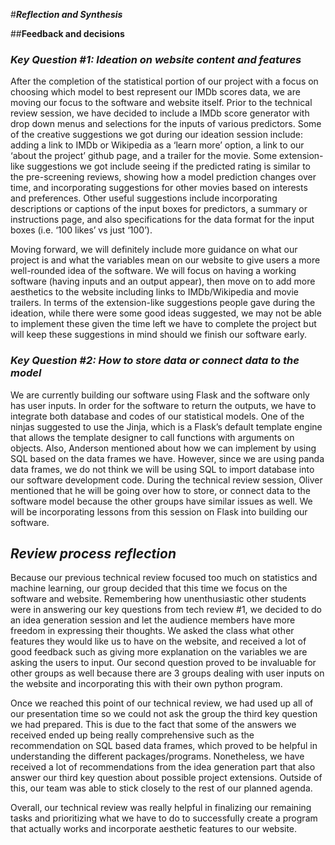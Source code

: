 #***Reflection and Synthesis***

##**Feedback and decisions**

### ***Key Question #1: Ideation on website content and features***
After the completion of the statistical portion of our project with a focus on choosing which model to best represent our IMDb scores data, we are moving our focus to the software and website itself. Prior to the technical review session, we have decided to include a IMDb score generator with drop down menus and selections for the inputs of various predictors. Some of the creative suggestions we got during our ideation session include: adding a link to IMDb or Wikipedia as a ‘learn more’ option, a link to our ‘about the project’ github page, and a trailer for the movie. Some extension-like suggestions we got include seeing if the predicted rating is similar to the pre-screening reviews, showing how a model prediction changes over time, and incorporating suggestions for other movies based on interests and preferences. Other useful suggestions include incorporating descriptions or captions of the input boxes for predictors, a summary or instructions page, and also specifications for the data format for the input boxes (i.e. ‘100 likes’ vs just ‘100’). 

Moving forward, we will definitely include more guidance on what our project is and what the variables mean on our website to give users a more well-rounded idea of the software. We will focus on having a working software (having inputs and an output appear), then move on to add more aesthetics to the website including links to IMDb/Wikipedia and movie trailers. In terms of the extension-like suggestions people gave during the ideation, while there were some good ideas suggested, we may not be able to implement these given the time left we have to complete the project but will keep these suggestions in mind should we finish our software early. 

### ***Key Question #2: How to store data or connect data to the model***
We are currently building our software using Flask and the software only has user inputs. In order for the software to return the outputs, we have to integrate both database and codes of our statistical models. One of the ninjas suggested to use the Jinja, which is a Flask’s default template engine that allows the template designer to call functions with arguments on objects. Also, Anderson mentioned about how we can implement by using SQL based on the data frames we have. However, since we are using panda data frames, we do not think we will be using SQL to import database into our software development code. During the technical review session, Oliver mentioned that he will be going over how to store, or connect data to the software model because the other groups have similar issues as well. We will be incorporating lessons from this session on Flask into building our software.


## ***Review process reflection***
Because our previous technical review focused too much on statistics and machine learning, our group decided that this time we focus on the software and website. Remembering how unenthusiastic other students were in answering our key questions from tech review #1, we decided to do an idea generation session and let the audience members have more freedom in expressing their thoughts. We asked the class what other features they would like us to have on the website, and received a lot of good feedback such as giving more explanation on the variables we are asking the users to input. Our second question proved to be invaluable for other groups as well because there are 3 groups dealing with user inputs on the website and incorporating this with their own python program.

Once we reached this point of our technical review, we had used up all of our presentation time so we could not ask the group the third key question we had prepared. This is due to the fact that some of the answers we received ended up being really comprehensive such as the recommendation on SQL based data frames, which proved to be helpful in understanding the different packages/programs. Nonetheless, we have received a lot of recommendations from the idea generation part that also answer our third key question about possible project extensions. Outside of this, our team was able to stick closely to the rest of our planned agenda.

Overall, our technical review was really helpful in finalizing our remaining tasks and prioritizing what we have to do to successfully create a program that actually works and incorporate aesthetic features to our website. 
